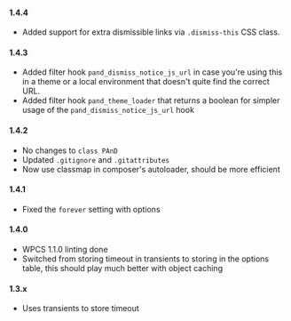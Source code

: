 #### 1.4.4
* Added support for extra dismissible links via `.dismiss-this` CSS class.

#### 1.4.3
* Added filter hook `pand_dismiss_notice_js_url` in case you're using this in a theme or a local environment that doesn't quite find the correct URL.
* Added filter hook `pand_theme_loader` that returns a boolean for simpler usage of the `pand_dismiss_notice_js_url` hook

#### 1.4.2
* No changes to `class PAnD`
* Updated `.gitignore` and `.gitattributes`
* Now use classmap in composer's autoloader, should be more efficient

#### 1.4.1
* Fixed the `forever` setting with options

#### 1.4.0
* WPCS 1.1.0 linting done
* Switched from storing timeout in transients to storing in the options table, this should play much better with object caching

#### 1.3.x
* Uses transients to store timeout
